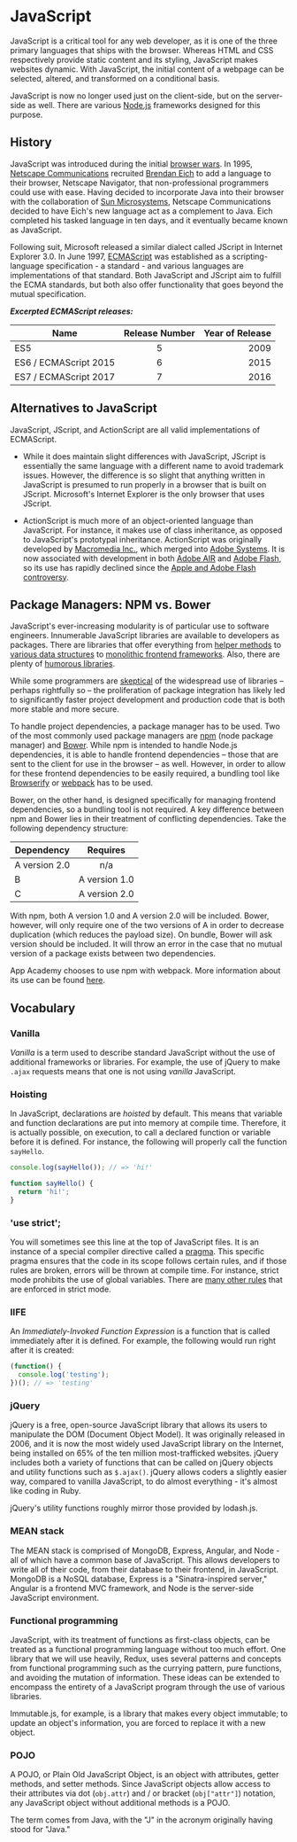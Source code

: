 # JavaScript

JavaScript is a critical tool for any web developer, as it is one of the three
primary languages that ships with the browser. Whereas HTML and CSS
respectively provide static content and its styling, JavaScript makes websites
dynamic. With JavaScript, the initial content of a webpage can be selected,
altered, and transformed on a conditional basis.

JavaScript is now no longer used just on the client-side, but on the
server-side as well. There are various [Node.js] frameworks designed for this
purpose.

[Node.js]: https://nodejs.org/en/

## History

JavaScript was introduced during the initial [browser wars]. In 1995, [Netscape
Communications] recruited [Brendan Eich] to add a language to their browser,
Netscape Navigator, that non-professional programmers could use with ease.
Having decided to incorporate Java into their browser with the collaboration of
[Sun Microsystems], Netscape Communications decided to have Eich's new language
act as a complement to Java. Eich completed his tasked language in ten days,
and it eventually became known as JavaScript.

Following suit, Microsoft released a similar dialect called JScript in Internet
Explorer 3.0. In June 1997, [ECMAScript] was established as a
scripting-language specification - a standard - and various languages are
implementations of that standard. Both JavaScript and JScript aim to fulfill
the ECMA standards, but both also offer functionality that goes beyond the
mutual specification.

*__Excerpted ECMAScript releases:__*

| Name                  | Release Number| Year of Release  |
| --------------------- |:-------------:| ----------------:|
| ES5                   | 5             |             2009 |
| ES6 / ECMAScript 2015 | 6             |             2015 |
| ES7 / ECMAScript 2017 | 7             |             2016 |


[browser wars]: https://en.wikipedia.org/wiki/Browser_wars
[Netscape Communications]: https://en.wikipedia.org/wiki/Netscape
[Brendan Eich]: https://en.wikipedia.org/wiki/Brendan_Eich
[Sun Microsystems]: https://en.wikipedia.org/wiki/Sun_Microsystems
[ECMAScript]: https://en.wikipedia.org/wiki/ECMAScript

## Alternatives to JavaScript

JavaScript, JScript, and ActionScript are all valid implementations of
ECMAScript.

* While it does maintain slight differences with JavaScript, JScript is
essentially the same language with a different name to avoid trademark issues.
However, the difference is so slight that anything written in JavaScript is
presumed to run properly in a browser that is built on JScript. Microsoft's
Internet Explorer is the only browser that uses JScript.

* ActionScript is much more of an object-oriented language than JavaScript. For
instance, it makes use of class inheritance, as opposed to JavaScript's
prototypal inheritance. ActionScript was originally developed by [Macromedia
Inc.], which merged into [Adobe Systems]. It is now associated with development
in both [Adobe AIR] and [Adobe Flash], so its use has rapidly declined since
the [Apple and Adobe Flash controversy].

[Macromedia Inc.]: https://en.wikipedia.org/wiki/Macromedia
[Adobe Systems]: https://en.wikipedia.org/wiki/Adobe_Systems
[Adobe Flash]: https://en.wikipedia.org/wiki/Adobe_Flash
[Adobe AIR]: https://en.wikipedia.org/wiki/Adobe_AIR
[Apple and Adobe Flash controversy]: https://en.wikipedia.org/wiki/Apple_and_Adobe_Flash_controversy

## Package Managers: NPM vs. Bower

JavaScript's ever-increasing modularity is of particular use to software
engineers. Innumerable JavaScript libraries are available to developers as
packages. There are libraries that offer everything from [helper
methods][lodash] to [various data structures][yallist] to [monolithic frontend
frameworks][angular]. Also, there are plenty of [humorous libraries].

While some programmers are [skeptical][David Haney] of the widespread use of
libraries – perhaps rightfully so – the proliferation of package integration
has likely led to significantly faster project development and production code
that is both more stable and more secure.

To handle project dependencies, a package manager has to be used. Two of the
most commonly used package managers are [npm][package manager] (node package manager) and
[Bower]. While npm is intended to handle Node.js dependencies, it is able to
handle frontend dependencies – those that are sent to the client for use in the
browser – as well. However, in order to allow for these frontend dependencies
to be easily required, a bundling tool like [Browserify] or [webpack] has to be
used.

Bower, on the other hand, is designed specifically for managing frontend
dependencies, so a bundling tool is not required. A key difference between npm
and Bower lies in their treatment of conflicting dependencies. Take the
following dependency structure:

| Dependency    | Requires       |
| ------------- |:--------------:|
| A version 2.0 | n/a            |
| B             | A version 1.0  |
| C             | A version 2.0  |

With npm, both A version 1.0 and A version 2.0 will be included. Bower,
however, will only require one of the two versions of A in order to decrease
duplication (which reduces the payload size). On bundle, Bower will ask version
should be included. It will throw an error in the case that no mutual version
of a package exists between two dependencies.

App Academy chooses to use npm with webpack. More information about its use can
be found [here][npm reading].

[lodash]: https://www.npmjs.com/package/lodash
[yallist]: https://www.npmjs.com/package/yallist
[angular]: https://www.npmjs.com/package/angular
[humorous libraries]: http://qz.com/677122/when-programmers-get-weird-the-funniest-code-projects-on-github/
[David Haney]: http://www.haneycodes.net/npm-left-pad-have-we-forgotten-how-to-program/
[package manager]: https://www.npmjs.com/
[npm reading]: https://github.com/appacademy/curriculum/blob/master/react/readings/npm_configuration.md
[Bower]: https://bower.io/
[Browserify]: http://browserify.org/
[Webpack]: https://webpack.github.io/

## Vocabulary

### Vanilla

*Vanilla* is a term used to describe standard JavaScript without the use of
additional frameworks or libraries. For example, the use of jQuery to make
`.ajax` requests means that one is not using *vanilla* JavaScript.

### Hoisting

In JavaScript, declarations are *hoisted* by default. This means that variable
and function declarations are put into memory at compile time. Therefore, it is
actually possible, on execution, to call a declared function or variable before
it is defined. For instance, the following will properly call the function
`sayHello`.

```javascript
console.log(sayHello()); // => 'hi!'

function sayHello() {
  return 'hi!';
}
```

### 'use strict';

You will sometimes see this line at the top of JavaScript files. It is an
instance of a special compiler directive called a [pragma]. This specific
pragma ensures that the code in its scope follows certain rules, and if those
rules are broken, errors will be thrown at compile time. For instance, strict
mode prohibits the use of global variables. There are [many other rules]
that are enforced in strict mode.

[pragma]: http://stackoverflow.com/questions/14593350/what-exactly-is-a-javascript-pragma
[many other rules]: https://developer.mozilla.org/en-US/docs/Web/JavaScript/Reference/Strict_mode

### IIFE

An *Immediately-Invoked Function Expression* is a function that is called immediately after it is defined. For example, the following would run right after it is created:

```javascript
(function() {
  console.log('testing');
})(); // => 'testing'
```

### jQuery

jQuery is a free, open-source JavaScript library that allows its users to
manipulate the DOM (Document Object Model). It was originally released in 2006,
and it is now the most widely used JavaScript library on the Internet, being
installed on 65% of the ten million most-trafficked websites. jQuery includes
both a variety of functions that can be called on jQuery objects and utility
functions such as `$.ajax()`. jQuery allows coders a slightly easier way,
compared to vanilla JavaScript, to do almost everything - it's almost like
coding in Ruby.

jQuery's utility functions roughly mirror those provided by lodash.js.

### MEAN stack

The MEAN stack is comprised of MongoDB, Express, Angular, and Node - all of
which have a common base of JavaScript. This allows developers to write all of
their code, from their database to their frontend, in JavaScript. MongoDB is a
NoSQL database, Express is a "Sinatra-inspired server," Angular is a frontend
MVC framework, and Node is the server-side JavaScript environment.

### Functional programming

JavaScript, with its treatment of functions as first-class objects, can be
treated as a functional programming language without too much effort. One
library that we will use heavily, Redux, uses several patterns and concepts
from functional programming such as the currying pattern, pure functions, and
avoiding the mutation of information. These ideas can be extended to encompass
the entirety of a JavaScript program through the use of various libraries.

Immutable.js, for example, is a library that makes every object immutable; to
update an object's information, you are forced to replace it with a new object.

### POJO

A POJO, or Plain Old JavaScript Object, is an object with attributes, getter methods, and setter methods. Since JavaScript objects allow access to their attributes via dot (`obj.attr`) and / or bracket (`obj["attr"]`) notation, any JavaScript object without additional methods is a POJO.

The term comes from Java, with the "J" in the acronym originally having stood for "Java."
